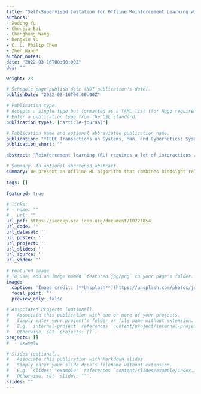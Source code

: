 ```yaml
---
title: "Self-Supervised Imitation for Offline Reinforcement Learning with Hindsight Relabeling."
authors:
- Xudong Yu
- Chenjia Bai
- Changhong Wang
- Dengxiu Yu
- C. L. Philip Chen
- Zhen Wang*
author_notes:
date: "2022-03-16T00:00:00Z"
doi: ""

weight: 23

# Schedule page publish date (NOT publication's date).
publishDate: "2022-03-16T00:00:00Z"

# Publication type.
# Accepts a single type but formatted as a YAML list (for Hugo requirements).
# Enter a publication type from the CSL standard.
publication_types: ["article-journal"]

# Publication name and optional abbreviated publication name.
publication: "*IEEE Transactions on Systems, Man, and Cybernetics: Systems*. 2022"
publication_short: ""

abstract: "Reinforcement learning (RL) requires a lot of interactions with the environment, which is usually expensive or dangerous in real-world tasks. To address this problem, offline RL considers learning policies from fixed datasets, which is promising in utilizing large-scale datasets, but still suffers from the unstable estimation for out-of-distribution data. Recent developments in RL via supervised learning methods offer an alternative to learning effective policies from suboptimal datasets while relying on oracle information from the environment. In this article, we present an offline RL algorithm that combines hindsight relabeling and supervised regression to predict actions without oracle information. We use hindsight relabeling on the original dataset and learn a command generator and command-conditional policies in a supervised manner, where the command represents the desired return or goal location according to the corresponding task. Theoretically, we illustrate that our method optimizes the lower bound of the goal-conditional RL objective. Empirically, our method achieves competitive performance in comparison with existing approaches in the sparse reward setting and favorable performance in continuous control tasks."

# Summary. An optional shortened abstract.
summary: We present an offline RL algorithm that combines hindsight relabeling and supervised regression to predict actions without oracle information.

tags: []
  
featured: true

# links:
# - name: ""
#   url: ""
url_pdf: https://ieeexplore.ieee.org/document/10221854
url_code: ''
url_dataset: ''
url_poster: ''
url_project: ''
url_slides: ''
url_source: ''
url_video: ''

# Featured image
# To use, add an image named `featured.jpg/png` to your page's folder. 
image:
  caption: 'Image credit: [**Unsplash**](https://unsplash.com/photos/jdD8gXaTZsc)'
  focal_point: ""
  preview_only: false

# Associated Projects (optional).
#   Associate this publication with one or more of your projects.
#   Simply enter your project's folder or file name without extension.
#   E.g. `internal-project` references `content/project/internal-project/index.md`.
#   Otherwise, set `projects: []`.
projects: []
#  - example

# Slides (optional).
#   Associate this publication with Markdown slides.
#   Simply enter your slide deck's filename without extension.
#   E.g. `slides: "example"` references `content/slides/example/index.md`.
#   Otherwise, set `slides: ""`.
slides: ""
---
```

